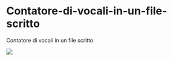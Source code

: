 # Contatore-di-vocali-in-un-file-scritto
Contatore di vocali in un file scritto

![](https://1.bp.blogspot.com/-sPrtuSzJA0o/YBXbbYTlKOI/AAAAAAAAADo/vjLdCXE6G6oCXSZelkq_HvsbDfegSyACQCLcBGAsYHQ/s216/Cattura.PNG)
